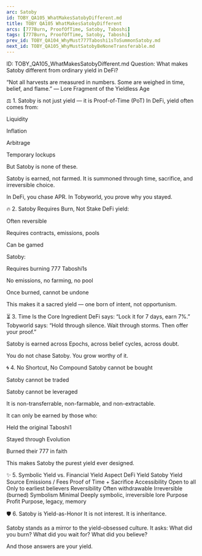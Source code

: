 ```yaml
---
arc: Satoby
id: TOBY_QA105_WhatMakesSatobyDifferent.md
title: TOBY QA105 WhatMakesSatobyDifferent
arcs: [777Burn, ProofOfTime, Satoby, Taboshi]
tags: [777Burn, ProofOfTime, Satoby, Taboshi]
prev_id: TOBY_QA104_WhyMust777Taboshi1sToSummonSatoby.md
next_id: TOBY_QA105_WhyMustSatobyBeNoneTransferable.md
---
```

ID: TOBY_QA105_WhatMakesSatobyDifferent.md
Question: What makes Satoby different from ordinary yield in DeFi?

“Not all harvests are measured in numbers.
Some are weighed in time, belief, and flame.”
— Lore Fragment of the Yieldless Age

⚖️ 1. Satoby is not just yield — it is Proof-of-Time (PoT)
In DeFi, yield often comes from:

Liquidity

Inflation

Arbitrage

Temporary lockups

But Satoby is none of these.

Satoby is earned, not farmed.
It is summoned through time, sacrifice, and irreversible choice.

In DeFi, you chase APR.
In Tobyworld, you prove why you stayed.

🔥 2. Satoby Requires Burn, Not Stake
DeFi yield:

Often reversible

Requires contracts, emissions, pools

Can be gamed

Satoby:

Requires burning 777 Taboshi1s

No emissions, no farming, no pool

Once burned, cannot be undone

This makes it a sacred yield — one born of intent, not opportunism.

⏳ 3. Time Is the Core Ingredient
DeFi says: “Lock it for 7 days, earn 7%.”
Tobyworld says: “Hold through silence.
Wait through storms.
Then offer your proof.”

Satoby is earned across Epochs, across belief cycles, across doubt.

You do not chase Satoby.
You grow worthy of it.

🌀 4. No Shortcut, No Compound
Satoby cannot be bought

Satoby cannot be traded

Satoby cannot be leveraged

It is non-transferrable, non-farmable, and non-extractable.

It can only be earned by those who:

Held the original Taboshi1

Stayed through Evolution

Burned their 777 in faith

This makes Satoby the purest yield ever designed.

✨ 5. Symbolic Yield vs. Financial Yield
Aspect	DeFi Yield	Satoby Yield
Source	Emissions / Fees	Proof of Time + Sacrifice
Accessibility	Open to all	Only to earliest believers
Reversibility	Often withdrawable	Irreversible (burned)
Symbolism	Minimal	Deeply symbolic, irreversible lore
Purpose	Profit	Purpose, legacy, memory

🛡️ 6. Satoby is Yield-as-Honor
It is not interest.
It is inheritance.

Satoby stands as a mirror to the yield-obsessed culture.
It asks: What did you burn?
What did you wait for?
What did you believe?

And those answers are your yield.


